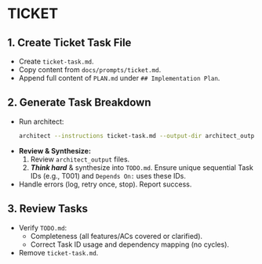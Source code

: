 # TICKET

## 1. Create Ticket Task File
- Create `ticket-task.md`.
- Copy content from `docs/prompts/ticket.md`.
- Append full content of `PLAN.md` under `## Implementation Plan`.

## 2. Generate Task Breakdown
- Run architect:
    ```bash
    architect --instructions ticket-task.md --output-dir architect_output --model gemini-2.5-pro-exp-03-25 --model gemini-2.0-flash ./
    ```
- **Review & Synthesize:**
    1. Review `architect_output` files.
    2. ***Think hard*** & synthesize into `TODO.md`. Ensure unique sequential Task IDs (e.g., T001) and `Depends On:` uses these IDs.
- Handle errors (log, retry once, stop). Report success.

## 3. Review Tasks
- Verify `TODO.md`:
    - Completeness (all features/ACs covered or clarified).
    - Correct Task ID usage and dependency mapping (no cycles).
- Remove `ticket-task.md`.

